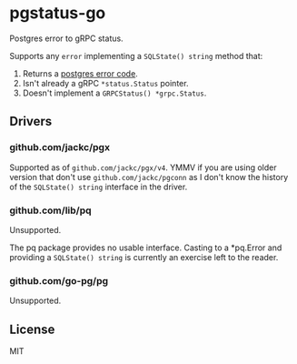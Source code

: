 # pgstatus-go

Postgres error to gRPC status.

Supports any `error` implementing a `SQLState() string` method that:
1. Returns a [postgres error code](https://www.postgresql.org/docs/current/static/errcodes-appendix.html).
2. Isn't already a gRPC `*status.Status` pointer.
3. Doesn't implement a `GRPCStatus() *grpc.Status`. 

## Drivers

### github.com/jackc/pgx

Supported as of `github.com/jackc/pgx/v4`. YMMV if you are using older version that don't use 
`github.com/jackc/pgconn` as I don't know the history of the `SQLState() string` interface
in the driver.

### github.com/lib/pq

Unsupported.

The pq package provides no usable interface. Casting to a *pq.Error and providing a
`SQLState() string` is currently an exercise left to the reader.

### github.com/go-pg/pg

Unsupported.

## License

MIT

